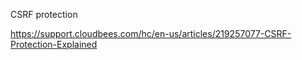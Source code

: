 
CSRF protection

https://support.cloudbees.com/hc/en-us/articles/219257077-CSRF-Protection-Explained